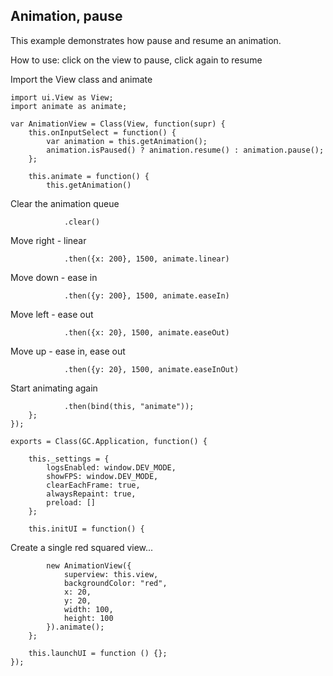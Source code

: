## Animation, pause

This example demonstrates how pause and resume an animation.

How to use: click on the view to pause, click again to resume

Import the View class and animate

~~~
import ui.View as View;
import animate as animate;

var AnimationView = Class(View, function(supr) {
    this.onInputSelect = function() {
        var animation = this.getAnimation();
        animation.isPaused() ? animation.resume() : animation.pause();
    };

    this.animate = function() {
        this.getAnimation()
~~~

Clear the animation queue

~~~
            .clear()
~~~

Move right - linear

~~~
            .then({x: 200}, 1500, animate.linear)
~~~

Move down - ease in

~~~
            .then({y: 200}, 1500, animate.easeIn)
~~~

Move left - ease out

~~~
            .then({x: 20}, 1500, animate.easeOut)
~~~

Move up - ease in, ease out

~~~
            .then({y: 20}, 1500, animate.easeInOut)
~~~

Start animating again

~~~
            .then(bind(this, "animate"));
	};
});
~~~

~~~
exports = Class(GC.Application, function() {

    this._settings = {
        logsEnabled: window.DEV_MODE,
        showFPS: window.DEV_MODE,
        clearEachFrame: true,
        alwaysRepaint: true,
        preload: []
    };

    this.initUI = function() {
~~~

Create a single red squared view...

~~~
        new AnimationView({
            superview: this.view,
            backgroundColor: "red",
            x: 20,
            y: 20,
            width: 100,
            height: 100
        }).animate();
    };

    this.launchUI = function () {};
});
~~~~